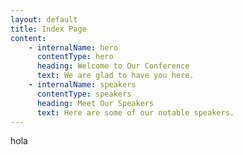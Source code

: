```yaml
---
layout: default
title: Index Page
content:
    - internalName: hero
      contentType: hero
      heading: Welcome to Our Conference
      text: We are glad to have you here.
    - internalName: speakers
      contentType: speakers
      heading: Meet Our Speakers
      text: Here are some of our notable speakers.
---
```


hola
